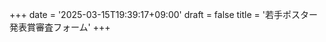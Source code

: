 +++
date = '2025-03-15T19:39:17+09:00'
draft = false
title = '若手ポスター発表賞審査フォーム'
+++

<style>
    input {
        width: 100%;
        padding: 0px;
        margin: 5px 0;
        flex-grow: 1;
    }
    label {
        display: block;
        font-weight: bold;
    }
    textarea {
        resize: vertical;
        width: 100%;
        min-height: 100px;
        height: 200px;
        padding: 0px;
        margin: 5px 0;
        flex-grow: 1;
    }
    .radio-inline, .label-inline {
        display: inline-block;
        margin-right: 10px;
    }
    th, td {
        text-align: center;
        vertical-align: middle!important;
        width: 20%;
    }
</style>

<div class="col-md-12" style="display: none" id="shinsa">
    <div class="lead" style="line-height: 2">
        <p>審査員：<span id="reviewer_name"></span> 先生</p>
        <p>アクセスコード： <span id="access_code"></span></p>
        <p>採点基準： 
            <ul>
                <li>ポスター：ポスターの見やすさ、分かりやすさ（10点満点）</li>
                <li>説明：明瞭に話しているか、全体の論理構成が適切かどうか（10点満点）</li>
                <li>質疑：質疑を的確に理解し、論理的に回答しているか（10点満点）</li>
            </ul>
        </p>
        <p class="text-primary">※審査終了後、 17:40 までに受付に提出してください<br>※絶対評価で採点を行ってください。基準として平均的なポスター発表の各項目の点数を5点 としてください。<br>※何度でも提出可能ですが、最後に提出したものが最終得点として記録されます。</p>
    </div>
    <div id="posters"></div>
    <p><button type="submit" class="btn btn-primary text-large">提出</button></p>
</div>

<script>
    window.onload = function() {
        let userInput = prompt("アクセスコードを入力してください：");
        fetch('https://onodalab.ees.hokudai.ac.jp/biomol51/review/?access_code=' + userInput, {
        // fetch('http://localhost:7891/review/?access_code=' + userInput, {
            method: 'GET',
            headers: {
                'Accept': 'application/json',
                'Access-Control-Allow-Origin': '*'
            }
        })
        .then(response => response.json())
        .then(data => {
            if ('error' in data) {
                alert('アクセスコードが間違っています。再度入力してください。');
                location.reload();
            }

            document.getElementById('shinsa').style.display = 'block';
            document.getElementById('reviewer_name').innerText = data.reviewer_name;
            document.getElementById('access_code').innerText = data.access_code;
            document.getElementById('posters').innerHTML = data.posters;

            document.querySelector('.btn-primary').addEventListener('click', submitReview);
        });
    };

    function submitReview() {
        // check if all scores are filled
        let scores = document.querySelectorAll('.score1, .score2, .score3');
        for (let i = 0; i < scores.length; i++) {
            let value = scores[i].value.trim();
            let num = parseInt(value);
            if ( value === '' || isNaN(num) || num < 0 || num > 10) {
                alert('全ての項目に0から10の整数で採点してください。');
                scores[i].focus();
                return;
            }
        }
        let reviewData = {
            'access_code': document.getElementById('access_code').innerText,
            'poster_id': $('.poster_id').map((_, el) => $(el).text().trim()).get(),
            'score1': $('.score1').map((_, el) => $(el).val() || '').get(),
            'score2': $('.score2').map((_, el) => $(el).val() || '').get(),
            'score3': $('.score3').map((_, el) => $(el).val() || '').get(),
            'comment': $('.comment').map((_, el) => $(el).val().trim()).get(),
        };
        fetch('https://onodalab.ees.hokudai.ac.jp/biomol51/submit/', {
        // fetch('http://localhost:7891/submit/', {
            method: 'POST',
            headers: {
                'Content-Type': 'application/json',
                'Access-Control-Allow-Origin': '*'
            },
            body: JSON.stringify(reviewData)
        })
        .then(response => response.json())
        .then(data => {
            if ('success' in data) {
                alert('審査結果を提出しました。ご協力いただき、ありがとうございます。');
            } else {
                alert('審査結果の提出に失敗しました。ページを更新して再試行してください。何度も失敗する場合は、事務局までお問い合わせください。');
            }
            location.href = '/';
        });
    }
</script>